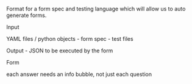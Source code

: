 Format for a form spec and testing language
which will allow us to auto generate forms.

Input

YAML files / python objects
    - form spec
    - test files

Output
    - JSON to be executed by the form

Form

each answer needs an info bubble, not just each question
